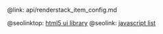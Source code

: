 @link: api/renderstack_item_config.md

@seolinktop: [html5 ui library](https://webix.com)
@seolink: [javascript list](https://webix.com/widget/list/)